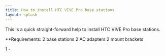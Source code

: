 ```yaml
---
title: How to install HTC VIVE Pro base stations
layout: splash
---
```


This is a quick straight-forward help to install HTC VIVE Pro base stations.

**Requirements:
2 base stations
2 AC adapters
2 mount brackets

1 - 
